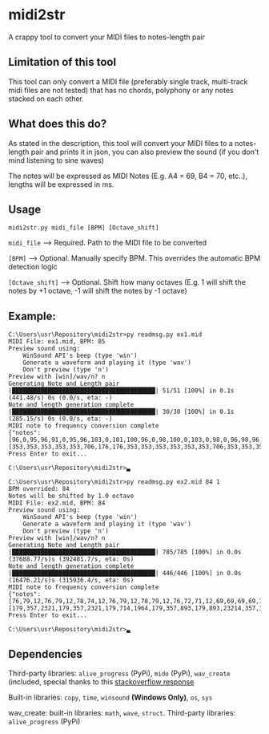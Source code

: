 # midi2str
A crappy tool to convert your MIDI files to notes-length pair

## Limitation of this tool
This tool can only convert a MIDI file (preferably single track, multi-track midi files are not tested) that has no chords, polyphony or any notes stacked on each other.

## What does this do?
As stated in the description, this tool will convert your MIDI files to a notes-length pair and prints it in json, you can also preview the sound (if you don't mind listening to sine waves)

The notes will be expressed as MIDI Notes (E.g. A4 = 69, B4 = 70, etc..), lengths will be expressed in ms.

## Usage
`midi2str.py midi_file [BPM] [Octave_shift]`

`midi_file` --> Required. Path to the MIDI file to be converted

`[BPM]` --> Optional. Manually specify BPM. This overrides the automatic BPM detection logic

`[Octave_shift]` --> Optional. Shift how many octaves (E.g. 1 will shift the notes by +1 octave, -1 will shift the notes by -1 octave)

## Example:
```
C:\Users\usr\Repository\midi2str>py readmsg.py ex1.mid
MIDI File: ex1.mid, BPM: 85
Preview sound using:
    WinSound API's beep (type 'win')
    Generate a waveform and playing it (type 'wav')
    Don't preview (type 'n')
Preview with [win]/wav/n? n
Generating Note and Length pair
|████████████████████████████████████████| 51/51 [100%] in 0.1s (441.48/s) 0s (0.0/s, eta: -)
Note and length generation complete
|████████████████████████████████████████| 30/30 [100%] in 0.1s (285.15/s) 0s (0.0/s, eta: -)
MIDI note to frequency conversion complete
{"notes":[96,0,95,96,91,0,95,96,103,0,101,100,96,0,98,100,0,103,0,98,0,96,98,96,96,95,91,96,98,95],"notes_length":[353,353,353,353,353,706,176,176,353,353,353,353,353,353,706,353,353,353,353,353,706,176,176,706,353,353,353,353,353,353]}
Press Enter to exit...

C:\Users\usr\Repository\midi2str>▃
```

```
C:\Users\usr\Repository\midi2str>py readmsg.py ex2.mid 84 1
BPM overrided: 84
Notes will be shifted by 1.0 octave
MIDI File: ex2.mid, BPM: 84
Preview sound using:
    WinSound API's beep (type 'win')
    Generate a waveform and playing it (type 'wav')
    Don't preview (type 'n')
Preview with [win]/wav/n? n
Generating Note and Length pair
|████████████████████████████████████████| 785/785 [100%] in 0.0s (37688.77/s)s (392481.7/s, eta: 0s)
Note and length generation complete
|████████████████████████████████████████| 446/446 [100%] in 0.0s (16476.21/s)s (315936.4/s, eta: 0s)
MIDI note to frequency conversion complete
{"notes":[76,79,12,76,79,12,78,74,12,76,79,12,78,79,12,76,72,71,12,69,69,69,69,72,71,71,71,12,76,71,12,69,69,69,69,72,72,71,71,12,72,72,72,71,74,72,71,74,72,12,72,72,72,72,78,78,79,79,78,12,76,12,79,81,79,78,78,78,79,78,76,76,12,79,81,79,78,78,78,79,78,76,76,12,79,81,79,78,78,78,78,79,78,76,83,83,81,81,81,79,79,78,79,78,76,76,12,79,81,79,78,78,78,79,78,76,76,12,79,81,79,78,78,78,79,78,76,76,12,79,81,79,78,78,78,78,79,78,76,83,83,81,81,81,79,79,78,79,78,76,76,79,12,76,12,78,74,12,76,12,76,79,12,78,79,12,79,78,76,74,76,12,79,78,76,74,76,12,78,76,74,71,74,12,76,12,76,79,12,76,79,12,76,76,79,78,12,78,76,74,71,74,12,76,79,12,76,71,71,12,69,69,69,72,71,71,71,12,76,71,12,69,69,69,72,71,71,71,12,69,72,72,72,71,74,72,71,74,72,12,71,74,74,74,74,74,74,74,79,81,79,78,12,76,12,79,81,79,78,78,78,79,78,76,76,12,79,81,79,78,78,78,79,78,76,76,12,79,81,79,78,78,78,78,79,78,76,83,83,81,81,81,79,79,78,79,78,76,76,12,79,81,79,78,78,78,79,78,76,76,12,79,81,79,78,78,78,79,78,76,76,12,79,81,79,78,78,78,78,79,78,76,83,83,81,81,81,79,79,78,79,78,76,76,12,76,12,76,12,76,12,76,12,76,12,76,12,79,81,79,78,78,78,79,78,76,76,12,79,81,79,78,78,78,79,78,76,76,12,79,81,79,78,78,78,78,79,78,76,83,83,81,81,81,79,79,78,79,78,76,76,12,79,81,79,78,78,78,79,78,76,76,12,79,81,79,78,78,78,79,78,76,76,12,79,81,79,78,78,78,78,79,78,76,83,83,81,81,81,79,79,78,79,78,76,76],"notes_length":[179,357,2321,179,357,2321,179,714,1964,179,357,893,179,893,23214,357,357,357,179,179,179,179,179,179,179,179,357,357,357,357,179,179,179,179,179,179,179,179,357,357,179,179,357,179,357,357,179,357,357,357,179,179,357,179,357,357,179,179,357,179,179,179,179,179,357,357,179,357,179,357,357,179,179,179,179,357,357,179,357,179,357,357,179,179,179,179,179,357,179,179,357,179,357,357,179,357,179,357,179,179,357,357,179,357,179,179,179,179,179,357,357,179,357,179,357,357,179,179,179,179,357,357,179,357,179,357,357,179,179,179,179,179,357,179,179,357,179,357,357,179,357,179,357,179,179,357,357,179,357,179,179,357,893,179,1250,179,893,357,179,1250,179,357,893,179,714,3393,179,179,179,179,179,179,179,179,179,179,179,893,179,179,179,179,357,357,179,1250,179,357,179,179,357,179,179,0,357,179,714,179,179,179,179,357,357,179,714,536,357,357,536,179,179,179,179,179,179,179,357,357,357,357,357,179,179,179,179,179,179,357,179,179,179,179,357,179,357,357,179,357,357,179,179,179,179,357,179,179,179,179,179,179,357,179,179,179,179,179,179,357,357,179,357,179,357,357,179,179,179,179,357,357,179,357,179,357,357,179,179,179,179,179,357,179,179,357,179,357,357,179,357,179,357,179,179,357,357,179,357,179,179,179,179,179,357,357,179,357,179,357,357,179,179,179,179,357,357,179,357,179,357,357,179,179,179,179,179,357,179,179,357,179,357,357,179,357,179,357,179,179,357,357,179,357,179,179,2679,179,2679,179,5536,179,2679,179,2679,179,16964,179,179,179,179,357,357,179,357,179,357,357,179,179,179,179,357,357,179,357,179,357,357,179,179,179,179,179,357,179,179,357,179,357,357,179,357,179,357,179,179,357,357,179,357,179,179,179,179,179,357,357,179,357,179,357,357,179,179,179,179,357,357,179,357,179,357,357,179,179,179,179,179,357,179,179,357,179,357,357,179,357,179,357,179,179,357,357,179,357,179,179]}
Press Enter to exit...

C:\Users\usr\Repository\midi2str>▃
```

## Dependencies
Third-party libraries: `alive_progress` (PyPi), `mido` (PyPi), `wav_create` (included, special thanks to this [stackoverflow response](https://stackoverflow.com/questions/33879523/python-how-can-i-generate-a-wav-file-with-beeps)

Built-in libraries: `copy`, `time`, `winsound` **(Windows Only)**, `os`, `sys`

wav_create: built-in libraries: `math`, `wave`, `struct`. Third-party libraries: `alive_progress` (PyPi)
